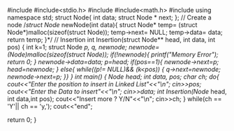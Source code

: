 #include<iostream>
#include<stdio.h>
#include<string>
#include<math.h>
#include <cstdlib> 
using namespace std;
struct Node{
	int data;
	struct Node * next;
};
// Create a node
/*struct Node* newNode(int data){
	struct Node* temp= (struct Node*)malloc(sizeof(struct Node));
	temp->next= NULL;
	temp->data= data;
	return temp;
}*/
// Insertion 
int Insertion(struct Node** head, int data, int pos)
{
	int k=1;
	struct Node *p, *q, *newnode;
	newnode=(Node*)malloc(sizeof(struct Node));
	if(!newnode){
		printf("Memory Error");
		return 0;
	}
	newnode->data=data;
	p=*head;
	if(pos==1){
		newnode->next=p;
		*head=newnode;
	}
	else{
		while((p!= NULL)&& (k<pos))
		{
		q->next=newnode;
		newnode->next=p;
	}}
}
int main()
{
	Node** head;
	 int data, pos;
	 char ch;
  do{
  cout<<"Enter the position to insert in Linked List"<<"\n";
  cin>>pos;
  cout<<"Enter the Data to insert"<<"\n";
  cin>>data;
  int Insertion(Node** head, int data,int pos);	
  cout<<"Insert more ? Y/N"<<"\n";
  cin>>ch;
  }
  while(ch == 'Y'|| ch == 'y,');
   cout<<"end";
  	
  return 0;
}



